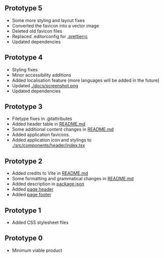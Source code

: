 ## Prototype 5

- Some more styling and layout fixes
- Converted the favicon into a vector image
- Deleted old favicon files
- Replaced .editorconfig for [.prettierrc](./.prettierrc)
- Updated dependencies

## Prototype 4

- Styling fixes
- Minor accessibility additions
- Added localisation feature (more languages will be added in the future)
- Updated [./docs/screenshot.png](./docs/screenshot.png)
- Updated dependencies

## Prototype 3

- Filetype fixes in .gitattributes
- Added header table in [README.md](./README.md)
- Some additional content changes in [README.md](./README.md)
- Added application favicons.
- Added application icon and stylings to [./src/components/header/index.tsx](./src/components/header/index.tsx)

## Prototype 2

- Added credits to Vite in [README.md](./README.md)
- Some formatting and grammatical changes in [README.md](./README.md)
- Added description in [package.json](./package.json)
- Added [page header](./src/components/header)
- Added [page footer](./src/components/footer)

## Prototype 1

- Added CSS stylesheet files

## Prototype 0

- Minimum viable product
